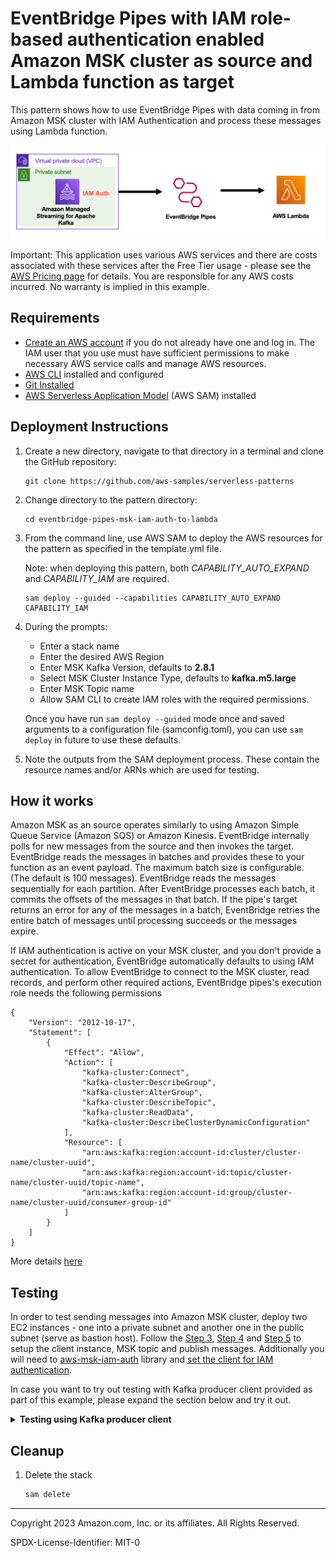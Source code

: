 # EventBridge Pipes with IAM role-based authentication enabled Amazon MSK cluster as source and Lambda function as target

This pattern shows how to use EventBridge Pipes with data coming in from Amazon MSK cluster with IAM Authentication and process these messages using Lambda function.

![Pipes diagram](./images/msk-iam-pipes-lambda.png)

Important: This application uses various AWS services and there are costs associated with these services after the Free Tier usage - please see the [AWS Pricing page](https://aws.amazon.com/pricing/) for details. You are responsible for any AWS costs incurred. No warranty is implied in this example.

## Requirements

* [Create an AWS account](https://portal.aws.amazon.com/gp/aws/developer/registration/index.html) if you do not already have one and log in. The IAM user that you use must have sufficient permissions to make necessary AWS service calls and manage AWS resources.
* [AWS CLI](https://docs.aws.amazon.com/cli/latest/userguide/install-cliv2.html) installed and configured
* [Git Installed](https://git-scm.com/book/en/v2/Getting-Started-Installing-Git)
* [AWS Serverless Application Model](https://docs.aws.amazon.com/serverless-application-model/latest/developerguide/serverless-sam-cli-install.html) (AWS SAM) installed

## Deployment Instructions

1. Create a new directory, navigate to that directory in a terminal and clone the GitHub repository:
    ``` 
    git clone https://github.com/aws-samples/serverless-patterns
    ```
1. Change directory to the pattern directory:
    ```
    cd eventbridge-pipes-msk-iam-auth-to-lambda
    ```

1. From the command line, use AWS SAM to deploy the AWS resources for the pattern as specified in the template.yml file. 

    Note: when deploying this pattern, both *CAPABILITY_AUTO_EXPAND* and *CAPABILITY_IAM* are required.
    ```
    sam deploy --guided --capabilities CAPABILITY_AUTO_EXPAND CAPABILITY_IAM
    ```
1. During the prompts:
    * Enter a stack name
    * Enter the desired AWS Region
    * Enter MSK Kafka Version, defaults to **2.8.1**
    * Select MSK Cluster Instance Type, defaults to **kafka.m5.large**
    * Enter MSK Topic name
    * Allow SAM CLI to create IAM roles with the required permissions.

    Once you have run `sam deploy --guided` mode once and saved arguments to a configuration file (samconfig.toml), you can use `sam deploy` in future to use these defaults.

2. Note the outputs from the SAM deployment process. These contain the resource names and/or ARNs which are used for testing.

## How it works

Amazon MSK as an source operates similarly to using Amazon Simple Queue Service (Amazon SQS) or Amazon Kinesis. EventBridge internally polls for new messages from the source and then invokes the target. EventBridge reads the messages in batches and provides these to your function as an event payload. The maximum batch size is configurable. (The default is 100 messages). EventBridge reads the messages sequentially for each partition. After EventBridge processes each batch, it commits the offsets of the messages in that batch. If the pipe's target returns an error for any of the messages in a batch, EventBridge retries the entire batch of messages until processing succeeds or the messages expire. 

If IAM authentication is active on your MSK cluster, and you don't provide a secret for authentication, EventBridge automatically defaults to using IAM authentication. To allow EventBridge to connect to the MSK cluster, read records, and perform other required actions, EventBridge pipes's execution role needs the following permissions


```
{
    "Version": "2012-10-17",
    "Statement": [
        {
            "Effect": "Allow",
            "Action": [
                "kafka-cluster:Connect",
                "kafka-cluster:DescribeGroup",
                "kafka-cluster:AlterGroup",
                "kafka-cluster:DescribeTopic",
                "kafka-cluster:ReadData",
                "kafka-cluster:DescribeClusterDynamicConfiguration"
            ],
            "Resource": [
                "arn:aws:kafka:region:account-id:cluster/cluster-name/cluster-uuid",
                "arn:aws:kafka:region:account-id:topic/cluster-name/cluster-uuid/topic-name",
                "arn:aws:kafka:region:account-id:group/cluster-name/cluster-uuid/consumer-group-id"
            ]
        }
    ]
}       
```

More details [here](https://docs.aws.amazon.com/eventbridge/latest/userguide/eb-pipes-msk.html#pipes-msk-permissions-iam-policy)

## Testing

In order to test sending messages into Amazon MSK cluster, deploy two EC2 instances - one into a private subnet and another one in the public subnet (serve as bastion host). Follow the [Step 3](https://docs.aws.amazon.com/msk/latest/developerguide/create-client-machine.html), [Step 4](https://docs.aws.amazon.com/msk/latest/developerguide/create-topic.html) and [Step 5](https://docs.aws.amazon.com/msk/latest/developerguide/produce-consume.html) to setup the client instance, MSK topic and publish messages. Additionally you will need to [aws-msk-iam-auth](https://github.com/aws/aws-msk-iam-auth) library and [set the client for IAM authentication](https://github.com/aws/aws-msk-iam-auth#configuring-a-kafka-client-to-use-aws-iam).

In case you want to try out testing with Kafka producer client provided as part of this example, please expand the section below and try it out. 

<details>
  <summary><b> Testing using Kafka producer client</b></summary>
  
- Uncomment KafkaProducerStack resource in the template.yaml (line 75 to 87)

- Redeploy the SAM template 
    ```
    sam build && sam deploy --guided --capabilities CAPABILITY_AUTO_EXPAND CAPABILITY_IAM
    ```

    This will deploy a Cloud9 instance and an EC2 instance in a private subnet with Kakfa and IAM Auth library downloaded and configured.

- Login to the Cloud 9 environment. Run the following command to get the bootstrap server details. Replace the **REGION** accordingly

    ```
    export ARN=$(aws kafka list-clusters --region REGION --query 'ClusterInfoList[*].ClusterArn' --output text)
    
   aws kafka get-bootstrap-brokers --cluster-arn $ARN --region REGION --output text
    ```
- Make a note of the bootstrap brokers. 
- **SSH into EC2 instance** deployed in the private subnet. 
- Set the environment varialable with the bootstrap broker details.

    ```
    export BOOTSTRAP=<Copy and Paste the bootstrap-brokers>
    ```

    ![Set environment](./images/set-env.png)


- Next, create topic in the MSK cluster. The following command would create a topic with replication factor as 2 and four partitions.

    ```
    cd kafka_2.12-2.8.1

    bin/kafka-topics.sh --create --bootstrap-server $BOOTSTRAP --replication-factor 2 --partitions 4 --topic msk-demo-topic --command-config bin/client.properties

    ```

- Copy and paste the following command

    ```
    bin/kafka-console-producer.sh --broker-list $BOOTSTRAP --topic msk-demo-topic --producer.config bin/client.properties

    ```

- When prompted to enter a message, type `first message`

    ![Put message](./images/put-message.png)

    You can send multiple messages in the prompt.

- Check the Lambda function execution and logs to verify the messages were processed successfully.

    ![Lambda logs](./images/lambda-logs.png)
  
</details>

## Cleanup
 
1. Delete the stack
    ```bash
    sam delete
    ```
----
Copyright 2023 Amazon.com, Inc. or its affiliates. All Rights Reserved.

SPDX-License-Identifier: MIT-0